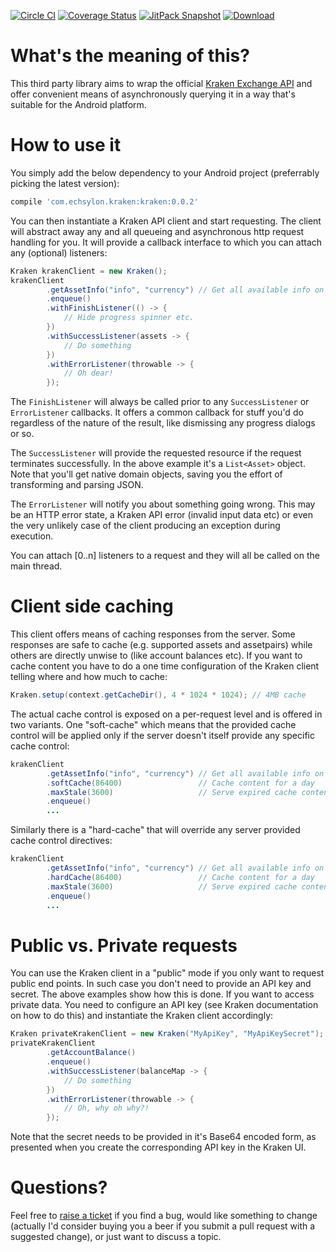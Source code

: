 [![Circle CI](https://circleci.com/gh/echsylon/kraken/tree/master.svg?style=shield)](https://circleci.com/gh/echsylon/kraken/tree/master) [![Coverage Status](https://coveralls.io/repos/github/echsylon/kraken/badge.svg)](https://coveralls.io/github/echsylon/kraken) [![JitPack Snapshot](https://jitpack.io/v/echsylon/kraken.svg)](https://jitpack.io/#echsylon/kraken) [![Download](https://api.bintray.com/packages/echsylon/maven/kraken/images/download.svg)](https://bintray.com/echsylon/maven/kraken/_latestVersion)

# What's the meaning of this?
This third party library aims to wrap the official [Kraken Exchange API](https://www.kraken.com/help/api) and offer convenient means of asynchronously querying it in a way that's suitable for the Android platform.

# How to use it
You simply add the below dependency to your Android project (preferrably picking the latest version):

```javascript
compile 'com.echsylon.kraken:kraken:0.0.2'
```

You can then instantiate a Kraken API client and start requesting. The client will abstract away any and all queueing and asynchronous http request handling for you. It will provide a callback interface to which you can attach any (optional) listeners:

```java
Kraken krakenClient = new Kraken();
krakenClient
        .getAssetInfo("info", "currency") // Get all available info on all currencies
        .enqueue()
        .withFinishListener(() -> {
            // Hide progress spinner etc.
        })
        .withSuccessListener(assets -> {
            // Do something
        })
        .withErrorListener(throwable -> {
            // Oh dear!
        });
```

The `FinishListener` will always be called prior to any `SuccessListener` or `ErrorListener` callbacks. It offers a common callback for stuff you'd do regardless of the nature of the result, like dismissing any progress dialogs or so.

The `SuccessListener` will provide the requested resource if the request terminates successfully. In the above example it's a `List<Asset>` object. Note that you'll get native domain objects, saving you the effort of transforming and parsing JSON.

The `ErrorListener` will notify you about something going wrong. This may be an HTTP error state, a Kraken API error (invalid input data etc) or even the very unlikely case of the client producing an exception during execution.

You can attach [0..n] listeners to a request and they will all be called on the main thread.

# Client side caching
This client offers means of caching responses from the server. Some responses are safe to cache (e.g. supported assets and assetpairs) while others are directly unwise to (like account balances etc). If you want to cache content you have to do a one time configuration of the Kraken client telling where and how much to cache:

```java
Kraken.setup(context.getCacheDir(), 4 * 1024 * 1024); // 4MB cache
```

The actual cache control is exposed on a per-request level and is offered in two variants. One "soft-cache" which means that the provided cache control will be applied only if the server doesn't itself provide any specific cache control:

```java
krakenClient
        .getAssetInfo("info", "currency") // Get all available info on all currencies
        .softCache(86400)                 // Cache content for a day
        .maxStale(3600)                   // Serve expired cache content for an hour if no conn
        .enqueue()
        ...
```

Similarly there is a "hard-cache" that will override any server provided cache control directives:

```java
krakenClient
        .getAssetInfo("info", "currency") // Get all available info on all currencies
        .hardCache(86400)                 // Cache content for a day
        .maxStale(3600)                   // Serve expired cache content for an hour if no conn
        .enqueue()
        ...
```

# Public vs. Private requests
You can use the Kraken client in a "public" mode if you only want to request public end points. In such case you don't need to provide an API key and secret. The above examples show how this is done. If you want to access private data. You need to configure an API key (see Kraken documentation on how to do this) and instantiate the Kraken client accordingly:

```java
Kraken privateKrakenClient = new Kraken("MyApiKey", "MyApiKeySecret");
privateKrakenClient
        .getAccountBalance()
        .enqueue()
        .withSuccessListener(balanceMap -> {
            // Do something
        })
        .withErrorListener(throwable -> {
            // Oh, why oh why?!
        });
```

Note that the secret needs to be provided in it's Base64 encoded form, as presented when you create the corresponding API key in the Kraken UI.

# Questions?
Feel free to [raise a ticket](https://github.com/echsylon/kraken/issues) if you find a bug, would like something to change (actually I'd consider buying you a beer if you submit a pull request with a suggested change), or just want to discuss a topic.
